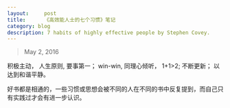```yaml
---
layout:     post
title:      《高效能人士的七个习惯》笔记
category: blog
description: 7 habits of highly effective people by Stephen Covey.
---
```


>May 2, 2016

积极主动，
人生原则,
要事第一；
win-win,
同理心倾听，
1+1>2;
不断更新；
以达到和谐平静。

好书都是相通的，一些习惯或思想会被不同的人在不同的书中反复提到，而自己只有实践过才会有进一步认识。
